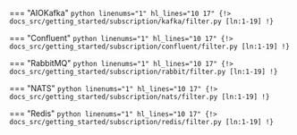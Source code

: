 === "AIOKafka"
    ```python linenums="1" hl_lines="10 17"
    {!> docs_src/getting_started/subscription/kafka/filter.py [ln:1-19] !}
    ```

=== "Confluent"
    ```python linenums="1" hl_lines="10 17"
    {!> docs_src/getting_started/subscription/confluent/filter.py [ln:1-19] !}
    ```

=== "RabbitMQ"
    ```python linenums="1" hl_lines="10 17"
    {!> docs_src/getting_started/subscription/rabbit/filter.py [ln:1-19] !}
    ```

=== "NATS"
    ```python linenums="1" hl_lines="10 17"
    {!> docs_src/getting_started/subscription/nats/filter.py [ln:1-19] !}
    ```

=== "Redis"
    ```python linenums="1" hl_lines="10 17"
    {!> docs_src/getting_started/subscription/redis/filter.py [ln:1-19] !}
    ```
